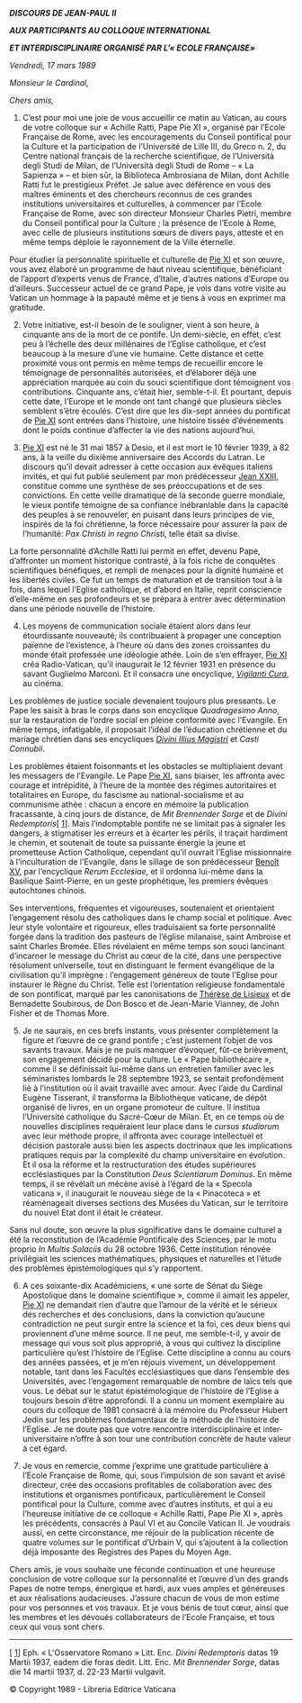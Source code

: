 ***DISCOURS DE JEAN-PAUL II***

***AUX PARTICIPANTS AU COLLOQUE INTERNATIONAL***

***ET INTERDISCIPLINAIRE ORGANISÉ PAR L’« ECOLE FRANÇAISE»***

*Vendredi, 17 mars 1989*

*Monsieur le Cardinal,*

*Chers amis,*

1. C’est pour moi une joie de vous accueillir ce matin au Vatican, au cours de votre colloque sur « Achille Ratti, Pape Pie XI », organisé par l’Ecole Française de Rome, avec les encouragements du Conseil pontifical pour la Culture et la participation de l’Université de Lille III, du Greco n. 2, du Centre national français de la recherche scientifique, de l’Università degli Studi de Milan, de l’Università degli Studi de Rome – « La Sapienza » – et bien sûr, la Biblioteca Ambrosiana de Milan, dont Achille Ratti fut le prestigieux Préfet. Je salue avec déférence en vous des maîtres éminents et des chercheurs reconnus de ces grandes institutions universitaires et culturelles, à commencer par l’Ecole Française de Rome, avec son directeur Monsieur Charles Pietri, membre du Conseil pontifical pour la Culture ; la présence de l’Ecole à Rome, avec celle de plusieurs institutions sœurs de divers pays, atteste et en même temps déploie le rayonnement de la Ville éternelle.

Pour étudier la personnalité spirituelle et culturelle de [Pie XI](http://www.vatican.va/holy_father/pius_xi/index_fr.htm) et son œuvre, vous avez élaboré un programme de haut niveau scientifique, bénéficiant de l’apport d’experts venus de France, d’Italie, d’autres nations d’Europe ou d’ailleurs. Successeur actuel de ce grand Pape, je vois dans votre visite au Vatican un hommage à la papauté même et je tiens à vous en exprimer ma gratitude.

2. Votre initiative, est-il besoin de le souligner, vient à son heure, à cinquante ans de la mort de ce pontife. Un demi-siècle, en effet, c’est peu à l’échelle des deux millénaires de l’Eglise catholique, et c’est beaucoup à la mesure d’une vie humaine. Cette distance et cette proximité vous ont permis en même temps de recueillir encore le témoignage de personnalités autorisées, et d’élaborer déjà une appréciation marquée au coin du souci scientifique dont témoignent vos contributions. Cinquante ans, c’était hier, semble-t-il. Et pourtant, depuis cette date, l’Europe et le monde ont tant changé que plusieurs siècles semblent s’être écoulés. C’est dire que les dix-sept années du pontificat de [Pie XI](http://www.vatican.va/holy_father/pius_xi/index_fr.htm) sont entrées dans l’histoire, une histoire tissée d’événements dont le poids continue d’affecter la vie des nations aujourd’hui.

3. [Pie XI](http://www.vatican.va/holy_father/pius_xi/index_fr.htm) est né le 31 mai 1857 à Desio, et il est mort le 10 février 1939, à 82 ans, à la veille du dixième anniversaire des Accords du Latran. Le discours qu’il devait adresser à cette occasion aux évêques italiens invités, et qui fut publié seulement par mon prédécesseur [Jean XXIII](http://www.vatican.va/holy_father/john_xxiii/index_fr.htm), constitue comme une synthèse de ses préoccupations et de ses convictions. En cette veille dramatique de la seconde guerre mondiale, le vieux pontife témoigne de sa confiance inébranlable dans la capacité des peuples à se renouveler, en puisant dans leurs principes de vie, inspirés de la foi chrétienne, la force nécessaire pour assurer la paix de l’humanité: *Pax Christi in regno Christi*, telle était sa divise.

La forte personnalité d’Achille Ratti lui permit en effet, devenu Pape, d’affronter un moment historique contrasté, à la fois riche de conquêtes scientifiques bénéfiques, et rempli de menaces pour la dignité humaine et les libertés civiles. Ce fut un temps de maturation et de transition tout à la fois, dans lequel l’Eglise catholique, et d’abord en Italie, reprit conscience d’elle-même en ses profondeurs et se prépara à entrer avec détermination dans une période nouvelle de l’histoire.

4. Les moyens de communication sociale étaient alors dans leur étourdissante nouveauté; ils contribuaient à propager une conception païenne de l’existence, à l’heure où dans des zones croissantes du monde était professée une idéologie athée. Loin de s’en effrayer, [Pie XI](http://localhost/holy_father/john_paul_ii/speeches/1989/march/documents/Pie%20XI) créa Radio-Vatican, qu’il inaugurait le 12 février 1931 en présence du savant Guglielmo Marconi. Et il consacra une encyclique, *[Vigilanti Cura](http://www.vatican.va/holy_father/pius_xi/encyclicals/documents/hf_p-xi_enc_29061936_vigilanti-cura_fr.html)*, au cinéma.

Les problèmes de justice sociale devenaient toujours plus pressants. Le Pape les saisit à bras le corps dans son encyclique *Quadragesimo Anno*, sur la restauration de l’ordre social en pleine conformité avec l’Evangile. En même temps, infatigable, il proposait l’idéal de l’éducation chrétienne et du mariage chrétien dans ses encycliques *[Divini Illius Magistri](http://www.vatican.va/holy_father/pius_xi/encyclicals/documents/hf_p-xi_enc_31121929_divini-illius-magistri_fr.html)* et *Casti Connubii*.

Les problèmes étaient foisonnants et les obstacles se multipliaient devant les messagers de l’Evangile. Le Pape [Pie XI](http://localhost/holy_father/john_paul_ii/speeches/1989/march/documents/Pie%20XI), sans biaiser, les affronta avec courage et intrépidité, à l’heure de la montée des régimes autoritaires et totalitaires en Europe, du fascisme au national-socialisme et au communisme athée : chacun a encore en mémoire la publication fracassante, à cinq jours de distance, de *Mit Brennender Sorge* et de *Divini Redemptoris*[ [1](#_ftn1 "")]. Mais l’indomptable pontife ne se limitait pas à signaler les dangers, à stigmatiser les erreurs et à écarter les périls, il traçait hardiment le chemin, et soutenait de toute sa puissante énergie la jeune et prometteuse Action Catholique, cependant qu’il ouvrait l’Eglise missionnaire à l’inculturation de l’Evangile, dans le sillage de son prédécesseur [Benoît XV](http://www.vatican.va/holy_father/benedict_xv/index_fr.htm), par l’encyclique *Rerum Ecclesiae*, et il ordonna lui-même dans la Basilique Saint-Pierre, en un geste prophétique, les premiers évêques autochtones chinois.

Ses interventions, fréquentes et vigoureuses, soutenaient et orientaient l’engagement résolu des catholiques dans le champ social et politique. Avec leur style volontaire et rigoureux, elles traduisaient sa forte personnalité forgée dans la tradition des pasteurs de l’église milanaise, saint Ambroise et saint Charles Bromée. Elles révélaient en même temps son souci lancinant d’incarner le message du Christ au cœur de la cité, dans une perspective résolument universelle, tout en distinguant le ferment évangélique de la civilisation qu’il imprègne : l’engagement généreux de toute l’Eglise pour instaurer le Règne du Christ. Telle est l’orientation religieuse fondamentale de son pontificat, marqué par les canonisations de [Thérèse de Lisieux](http://www.vatican.va/news_services/liturgy/documents/ns_lit_doc_19101997_stherese_fr.html) et de Bernadette Soubirous, de Don Bosco et de Jean-Marie Vianney, de John Fisher et de Thomas More.

5. Je ne saurais, en ces brefs instants, vous présenter complètement la figure et l’œuvre de ce grand pontife ; c’est justement l’objet de vos savants travaux. Mais je ne puis manquer d’évoquer, fût-ce brièvement, son engagement décidé pour la culture. Le « Pape bibliothécaire », comme il se définissait lui-même dans un entretien familier avec les séminaristes lombards le 28 septembre 1923, se sentait profondément lié à l’institution où il avait travaillé avec amour. Avec l’aide du Cardinal Eugène Tisserant, il transforma la Bibliothèque vaticane, de dépôt organisé de livres, en un organe promoteur de culture. Il institua l’Université catholique du Sacré-Cœur de Milan. Et, en ce temps où de nouvelles disciplines requéraient leur place dans le *cursus studiorum* avec leur méthode propre, il affronta avec courage intellectuel et décision pastorale aussi bien les aspects doctrinaux que les implications pratiques requis par la complexité du champ universitaire en évolution. Et il osa la réforme et la restructuration des études supérieures ecclésiastiques par la Constitution *Deus Scientiarum Dominus*. En même temps, il se révélait un mécène avisé à l’égard de la « Specola vaticana », il inaugurait le nouveau siège de la « Pinacoteca » et réaménageait diverses sections des Musées du Vatican, sur le territoire du nouvel Etat dont il était le créateur.

Sans nul doute, son œuvre la plus significative dans le domaine culturel a été la reconstitution de l’Académie Pontificale des Sciences, par le motu proprio *In Multis Solaciis* du 28 octobre 1936. Cette institution rénovée privilégiait les sciences mathématiques, physiques et naturelles et l’étude des problèmes épistémologiques qui s’y rapportent.

6. A ces soixante-dix Académiciens, « une sorte de Sénat du Siège Apostolique dans le domaine scientifique », comme il aimait les appeler, [Pie XI](http://localhost/holy_father/john_paul_ii/speeches/1989/march/documents/Pie%20XI) ne demandait rien d’autre que l’amour de la vérité et le sérieux des recherches et des conclusions, dans la conviction qu’aucune contradiction ne peut surgir entre la science et la foi, ces deux biens qui proviennent d’une même source. Il ne peut, me semble-t-il, y avoir de message qui vous soit plus approprié, à vous qui cultivez la discipline particulière qu’est l’histoire de l’Eglise. Cette discipline a connu au cours des années passées, et je m’en réjouis vivement, un développement notable, tant dans les Facultés ecclésiastiques que dans l’ensemble des Universités, avec l’engagement remarquable de nombre de laïcs tels que vous. Le débat sur le statut épistémologique de l’histoire de l’Eglise a toujours besoin d’être approfondi. Il a connu un moment exemplaire au cours du colloque de 1981 consacré à la mémoire du Professeur Hubert Jedin sur les problèmes fondamentaux de la méthode de l’histoire de l’Eglise. Je ne doute pas que votre rencontre interdisciplinaire et inter-universitaire n’offre à son tour une contribution concrète de haute valeur à cet égard.

7. Je vous en remercie, comme j’exprime une gratitude particulière à l’Ecole Française de Rome, qui, sous l’impulsion de son savant et avisé directeur, crée des occasions profitables de collaboration avec des institutions et organismes pontificaux, particulièrement le Conseil pontifical pour la Culture, comme avec d’autres instituts, et qui a eu l’heureuse initiative de ce colloque « Achille Ratti, Pape Pie XI », après les précédents, consacrés à Paul VI et au Concile Vatican II. Je voudrais aussi, en cette circonstance, me réjouir de la publication récente de quatre volumes sur le pontificat d’Urbain V, qui s’ajoutent à la collection déjà imposante des Registres des Papes du Moyen Age.

Chers amis, je vous souhaite une féconde continuation et une heureuse conclusion de votre colloque sur la personnalité et l’œuvre d’un des grands Papes de notre temps, énergique et hardi, aux vues amples et généreuses et aux réalisations audacieuses. J’assure chacun de vous de mon estime pour vos personnes et vos travaux. Et je vous bénis de tout cœur, ainsi que les membres et les dévoués collaborateurs de l’Ecole Française, et tous ceux qui vous sont chers.

* * *

[ [1](#_ftnref1 "")] Eph. « L'Osservatore Romano » Litt. Enc. *Divini Redemptoris* datas 19 Martii 1937, eadem die foras dedit. Litt. Enc. *Mit Brennender Sorge*, datas die 14 martii 1937, d. 22-23 Martii vulgavit.

© Copyright 1989 - Libreria Editrice Vaticana